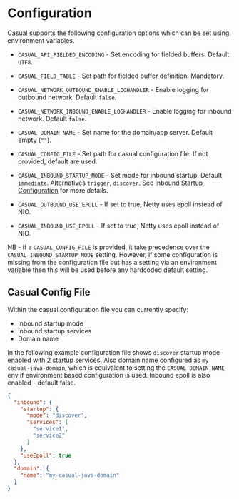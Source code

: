 # Configuration

Casual supports the following configuration options which can be set using environment variables.

* `CASUAL_API_FIELDED_ENCODING` - Set encoding for fielded buffers. Default `UTF8`.
* `CASUAL_FIELD_TABLE` - Set path for fielded buffer definition. Mandatory.
* `CASUAL_NETWORK_OUTBOUND_ENABLE_LOGHANDLER` - Enable logging for outbound network. Default `false`.
* `CASUAL_NETWORK_INBOUND_ENABLE_LOGHANDLER` - Enable logging for inbound network. Default `false`.
* `CASUAL_DOMAIN_NAME` - Set name for the domain/app server. Default empty (`""`).

* `CASUAL_CONFIG_FILE` - Set path for casual configuration file. If not provided, default are used.
* `CASUAL_INBOUND_STARTUP_MODE` - Set mode for inbound startup. Default `immediate`. Alternatives `trigger`, `discover`.
    See [Inbound Startup Configuration](inbound.md#startup-configuration) for more details.
* `CASUAL_OUTBOUND_USE_EPOLL` - If set to true, Netty uses epoll instead of NIO.
* `CASUAL_INBOUND_USE_EPOLL` - If set to true, Netty uses epoll instead of NIO.

NB - if a `CASUAL_CONFIG_FILE` is provided, it take precedence over the `CASUAL_INBOUND_STARTUP_MODE` setting.
However, if some configuration is missing from the configuration file but has a setting via an environment variable then this will be used before any hardcoded default setting.

## Casual Config File

Within the casual configuration file you can currently specify:
* Inbound startup mode 
* Inbound startup services
* Domain name

In the following example configuration file shows `discover` startup mode enabled with 2 startup services. 
Also domain name configured as `my-casual-java-domain`, which is equivalent to setting the `CASUAL_DOMAIN_NAME` env if environment based configuration is used.
Inbound epoll is also enabled - default false.

```json
{
  "inbound": {
    "startup": {
      "mode": "discover",
      "services": [
        "service1",
        "service2"
      ]
    },
    "useEpoll": true
  },
  "domain": {
    "name": "my-casual-java-domain"
  }
}
```